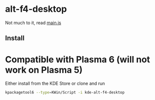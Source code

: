 # alt-f4-desktop
Not much to it, read [main.js](contents/code/main.js)

## Install

# Compatible with Plasma 6 (will not work on Plasma 5)

Either install from the KDE Store or clone and run 
```sh
kpackagetool6 --type=KWin/Script -i kde-alt-f4-desktop
```
